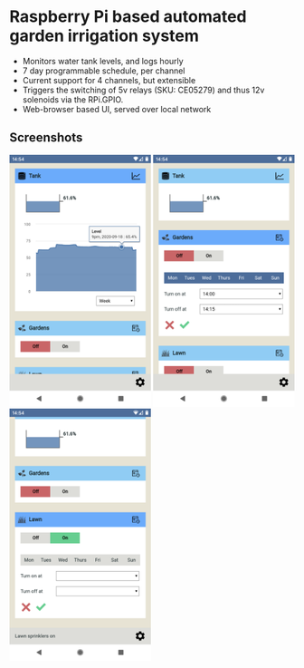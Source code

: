 # Raspberry Pi based automated garden irrigation system

- Monitors water tank levels, and logs hourly
- 7 day programmable schedule, per channel
- Current support for 4 channels, but extensible
- Triggers the switching of 5v relays (SKU: CE05279) and thus 12v solenoids via the RPi.GPIO.
- Web-browser based UI, served over local network

## Screenshots
<img src="https://github.com/Chris820/irrigation_system/blob/master/screen-1.png" alt="" width="250" height="445" /> <img src="https://github.com/Chris820/irrigation_system/blob/master/screen-2.png" alt="" width="250" height="445" /> <img src="https://github.com/Chris820/irrigation_system/blob/master/screen-3.png" alt="" width="250" height="445" />

